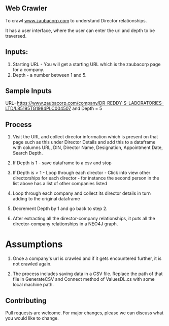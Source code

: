 ## Web Crawler

To crawl www.zaubacorp.com to understand Director relationships.

It has a user interface, where the user can enter the url and depth to be traversed.

## Inputs:

1. Starting URL - You will get a starting URL which is the zaubacorp page for a company.
2. Depth - a number between 1 and 5.

## Sample Inputs
 URL=https://www.zaubacorp.com/company/DR-REDDY-S-LABORATORIES-LTD/L85195TG1984PLC004507 and Depth = 5


## Process

1. Visit the URL and collect director information which is present on that page such as this under Director Details and add this to a 
dataframe with columns  URL, DIN, Director Name, Designation, Appointment Date, Search Depth.

2. If Depth is 1 - save dataframe to a csv and stop

3. If Depth is > 1 - Loop through each director - Click into view other directorships for each director - for instance the second person
in the list above has a list of other companies listed

4. Loop through each company and collect its director details in turn adding to the original dataframe

5. Decrement Depth by 1 and go back to step 2.

6. After extracting all the director-company relationships, it puts all the director-company relationships in a NEO4J graph. 

# Assumptions

1. Once a company's url is crawled and if it gets encountered further, it is not crawled again.

2. The process includes saving data in a CSV file. Replace the path of that file in GenerateCSV and Connect method of ValuesDL.cs with 
some local machine path.

## Contributing
Pull requests are welcome. For major changes, please we can discuss what you would like to change.
